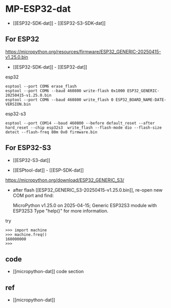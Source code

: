 
# MP-ESP32-dat

- [[ESP32-SDK-dat]] - [[ESP32-S3-SDK-dat]]

## For ESP32


https://micropython.org/resources/firmware/ESP32_GENERIC-20250415-v1.25.0.bin

- [[ESP32-SDK-dat]] - [[ESP32-dat]]

esp32 

    esptool --port COM6 erase_flash
    esptool --port COM6 --baud 460800 write-flash 0x1000 ESP32_GENERIC-20250415-v1.25.0.bin
    esptool --port COM6 --baud 460800 write_flash 0 ESP32_BOARD_NAME-DATE-VERSION.bin

esp32-s3 

    esptool --port COM14 --baud 460800 --before default_reset --after hard_reset --chip esp32s3  write_flash --flash-mode dio --flash-size detect --flash-freq 80m 0x0 firmware.bin


## For ESP32-S3 

- [[ESP32-S3-dat]]

- [[ESPtool-dat]] - [[ESP-SDK-dat]]

https://micropython.org/download/ESP32_GENERIC_S3/

- after flash [[ESP32_GENERIC_S3-20250415-v1.25.0.bin]], re-open new COM port and find: 

    MicroPython v1.25.0 on 2025-04-15; Generic ESP32S3 module with ESP32S3
    Type "help()" for more information.
    >>> 

try 

    >>> import machine
    >>> machine.freq() 
    160000000
    >>> 

## code 

- [[micropython-dat]] code section 

## ref 

- [[micropython-dat]]